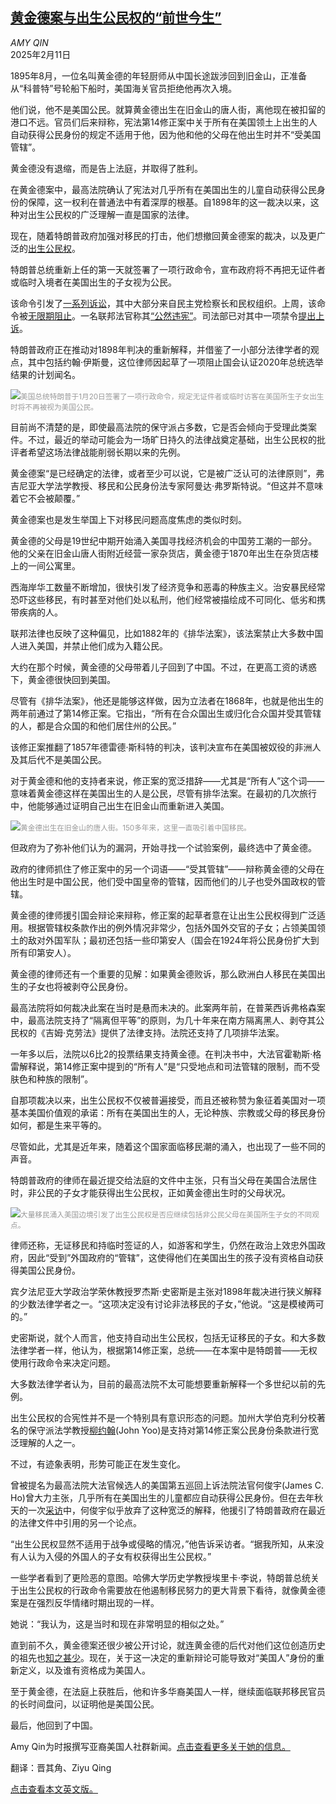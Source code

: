 <!--1739246822000-->
[黄金德案与出生公民权的“前世今生”](https://cn.nytimes.com/usa/20250211/birthright-citizenship-wong-kim-ark-supreme-court/)
------

<address>AMY QIN</address><time pudate="2025-02-11 12:02:26" datetime="2025-02-11 12:02:26">2025年2月11日</time><section><p>1895年8月，一位名叫黄金德的年轻厨师从中国长途跋涉回到旧金山，正准备从“科普特”号轮船下船时，美国海关官员拒绝他再次入境。</p><p>他们说，他不是美国公民。就算黄金德出生在旧金山的唐人街，离他现在被扣留的港口不远。官员们后来辩称，宪法第14修正案中关于所有在美国领土上出生的人自动获得公民身份的规定不适用于他，因为他和他的父母在他出生时并不“受美国管辖”。</p><p>黄金德没有退缩，而是告上法庭，并取得了胜利。</p><p>在黄金德案中，最高法院确认了宪法对几乎所有在美国出生的儿童自动获得公民身份的保障，这一权利在普通法中有着深厚的根基。自1898年的这一裁决以来，这种对出生公民权的广泛理解一直是国家的法律。</p><p>现在，随着特朗普政府加强对移民的打击，他们想撤回黄金德案的裁决，以及更广泛的<a href="https://www.nytimes.com/2025/01/18/magazine/birthright-citizenship.html">出生公民权</a>。</p><p>特朗普总统重新上任的第一天就签署了一项行政命令，宣布政府将不再把无证件者或临时入境者在美国出生的子女视为公民。</p><p>该命令引发了<a href="https://www.nytimes.com/2025/01/21/us/trump-birthright-citizenship.html" title="Link: https://www.nytimes.com/2025/01/21/us/trump-birthright-citizenship.html">一系列诉讼</a>，其中大部分来自民主党检察长和民权组织。上周，该命令被<a href="https://www.nytimes.com/2025/02/06/us/federal-judge-trump-birthright-citizenship.html">无限期阻止</a>。一名联邦法官称其<a href="https://www.nytimes.com/2025/01/23/us/politics/judge-blocks-birthright-citizenship.html">“公然违宪”</a>。司法部已对其中一项禁令<a href="https://www.nytimes.com/2025/02/09/us/trump-federal-courts-lawsuits.html">提出上诉</a>。</p><p>特朗普政府正在推动对1898年判决的重新解释，并借鉴了一小部分法律学者的观点，其中包括约翰·伊斯曼，这位律师因起草了一项阻止国会认证2020年总统选举结果的计划闻名。</p><p><img src="https://images.weserv.nl/?url=static01.nyt.com/images/2025/02/07/multimedia/00nat-birthright-citizenship-01-ftkb/00nat-birthright-citizenship-01-ftkb-master1050.jpg"><small style="color: #999;">美国总统特朗普于1月20日签署了一项行政命令，规定无证件者或临时访客在美国所生子女出生时将不再被视为美国公民。</small></p><p>目前尚不清楚的是，即使最高法院的保守派占多数，它是否会倾向于受理此类案件。不过，最近的举动可能会为一场旷日持久的法律战奠定基础，出生公民权的批评者希望这场法律战能削弱长期以来的先例。</p><p>黄金德案“是已经确定的法律，或者至少可以说，它是被广泛认可的法律原则”，弗吉尼亚大学法学教授、移民和公民身份法专家阿曼达·弗罗斯特说。“但这并不意味着它不会被颠覆。”</p><p>黄金德案也是发生举国上下对移民问题高度焦虑的类似时刻。</p><p>黄金德的父母是19世纪中期开始涌入美国寻找经济机会的中国劳工潮的一部分。他的父亲在旧金山唐人街附近经营一家杂货店，黄金德于1870年出生在杂货店楼上的一间公寓里。</p><p>西海岸华工数量不断增加，很快引发了经济竞争和恶毒的种族主义。治安暴民经常恐吓这些移民，有时甚至对他们处以私刑，他们经常被描绘成不可同化、低劣和携带疾病的人。</p><p>联邦法律也反映了这种偏见，比如1882年的《排华法案》，该法案禁止大多数中国人进入美国，并禁止他们成为入籍公民。</p><p>大约在那个时候，黄金德的父母带着儿子回到了中国。不过，在更高工资的诱惑下，黄金德很快回到美国。</p><p>尽管有《排华法案》，他还是能够这样做，因为立法者在1868年，也就是他出生的两年前通过了第14修正案。它指出，“所有在合众国出生或归化合众国并受其管辖的人，都是合众国的和他们居住州的公民。”</p><p>该修正案推翻了1857年德雷德·斯科特的判决，该判决宣布在美国被奴役的非洲人及其后代不是美国公民。</p><p>对于黄金德和他的支持者来说，修正案的宽泛措辞——尤其是“所有人”这个词——意味着黄金德这样在美国出生的人是公民，尽管有排华法案。在最初的几次旅行中，他能够通过证明自己出生在旧金山而重新进入美国。</p><p><img src="https://images.weserv.nl/?url=static01.nyt.com/images/2025/02/07/multimedia/00nat-birthright-citizenship-02-ftkb/00nat-birthright-citizenship-02-ftkb-master1050.jpg"><small style="color: #999;">黄金德出生在旧金山的唐人街。150多年来，这里一直吸引着中国移民。</small></p><p>但政府为了弥补他们认为的漏洞，开始寻找一个试验案例，最终选中了黄金德。</p><p>政府的律师抓住了修正案中的另一个词语——“受其管辖”——辩称黄金德的父母在他出生时是中国公民，他们受中国皇帝的管辖，因而他们的儿子也受外国政权的管辖。</p><p>黄金德的律师援引国会辩论来辩称，修正案的起草者意在让出生公民权得到广泛适用。根据管辖权条款作出的例外情况非常少，包括外国外交官的子女；占领美国领土的敌对外国军队；最初还包括一些印第安人（国会在1924年将公民身份扩大到所有印第安人）。</p><p>黄金德的律师还有一个重要的见解：如果黄金德败诉，那么欧洲白人移民在美国出生的子女也将被剥夺公民身份。</p><p>最高法院将如何裁决此案在当时是悬而未决的。此案两年前，在普莱西诉弗格森案中，最高法院支持了“隔离但平等”的原则，为几十年来在南方隔离黑人、剥夺其公民权的《吉姆·克劳法》提供了法律支持。法院还支持了几项排华法案。</p><p>一年多以后，法院以6比2的投票结果支持黄金德。在判决书中，大法官霍勒斯·格雷解释说，第14修正案中提到的“所有人”是“只受地点和司法管辖的限制，而不受肤色和种族的限制”。</p><p>自那项裁决以来，出生公民权不仅被普遍接受，而且还被称赞为象征着美国对一项基本美国价值观的承诺：所有在美国出生的人，无论种族、宗教或父母的移民身份如何，都是生来平等的。</p><p>尽管如此，尤其是近年来，随着这个国家面临移民潮的涌入，也出现了一些不同的声音。</p><p>特朗普政府的律师在最近提交给法庭的文件中主张，只有当父母在美国合法居住时，非公民的子女才能获得出生公民权，正如黄金德出生时的父母状况。</p><p><img src="https://images.weserv.nl/?url=static01.nyt.com/images/2025/02/07/multimedia/00nat-birthright-citizenship-cfvk/00nat-birthright-citizenship-cfvk-master1050.jpg"><small style="color: #999;">大量移民涌入美国边境引发了出生公民权是否应继续包括非公民父母在美国所生子女的不同观点。</small></p><p>律师还称，无证移民和持临时签证的人，如游客和学生，仍然在政治上效忠外国政府，因此“受到”外国政府的“管辖”，这使得他们在美国出生的孩子没有资格自动获得美国公民身份。</p><p>宾夕法尼亚大学政治学荣休教授罗杰斯·史密斯是主张对1898年裁决进行狭义解释的少数法律学者之一。“这项决定没有讨论非法移民的子女，”他说。“这是模棱两可的。”</p><p>史密斯说，就个人而言，他支持自动出生公民权，包括无证移民的子女。和大多数法律学者一样，他认为，根据第14修正案，总统——在本案中是特朗普——无权使用行政命令来决定问题。</p><p>大多数法律学者认为，目前的最高法院不太可能想要重新解释一个多世纪以前的先例。</p><p>出生公民权的合宪性并不是一个特别具有意识形态的问题。加州大学伯克利分校著名的保守派法学教授<a rel="noopener noreferrer" target="_blank" href="https://www.aei.org/articles/settled-law-birthright-citizenship-and-the-14th-amendment/">柳约翰</a>(John Yoo)是支持对第14修正案公民身份条款进行宽泛理解的人之一。</p><p>不过，有迹象表明，形势可能正在发生变化。</p><p>曾被提名为最高法院大法官候选人的美国第五巡回上诉法院法官何俊宇(James C. Ho)曾大力主张，几乎所有在美国出生的儿童都应自动获得公民身份。但在去年秋天的一次<a rel="noopener noreferrer" target="_blank" href="https://reason.com/volokh/2024/11/11/an-interview-with-judge-james-c-ho/">采访</a>中，何俊宇似乎放弃了这种宽泛的解释，他援引了特朗普政府在最近的法律文件中引用的另一个论点。</p><p>“出生公民权显然不适用于战争或侵略的情况，”他告诉采访者。“据我所知，从来没有人认为入侵的外国人的子女有权获得出生公民权。”</p><p>一些学者看到了更险恶的意图。哈佛大学历史学教授埃里卡·李说，特朗普总统关于出生公民权的行政命令需要放在他遏制移民努力的更大背景下看待，就像黄金德案是在强烈反华情绪时期出现的一样。</p><p>她说：“我认为，这是当时和现在非常明显的相似之处。”</p><p>直到前不久，黄金德案还很少被公开讨论，就连黄金德的后代对他们这位创造历史的祖先也<a rel="noopener noreferrer" target="_blank" href="https://www.npr.org/2015/10/02/445346769/he-famously-fought-for-his-u-s-citizenship-where-are-his-descendants-now">知之甚少</a>。现在，关于这一决定的重新辩论可能导致对“美国人”身份的重新定义，以及谁有资格成为美国人。</p><p>至于黄金德，在法庭上获胜后，他和许多华裔美国人一样，继续面临联邦移民官员的长时间盘问，以证明他是美国公民。</p><p>最后，他回到了中国。</p></section><footer><p>Amy Qin为时报撰写亚裔美国人社群新闻。<a rel="nofollow" target="_blank" href="https://www.nytimes.com/by/amy-qin">点击查看更多关于她的信息。</a></p><p>翻译：晋其角、Ziyu Qing</p><p><a rel="nofollow" target="_blank" href="https://www.nytimes.com/2024/12/09/us/elections/chinese-americans-conservative-trump.html">点击查看本文英文版。</a></p></footer>
